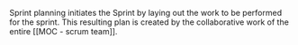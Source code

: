Sprint planning initiates the Sprint by laying out the work to be performed for the sprint. This resulting plan is created by the collaborative work of the entire [[MOC - scrum team]].